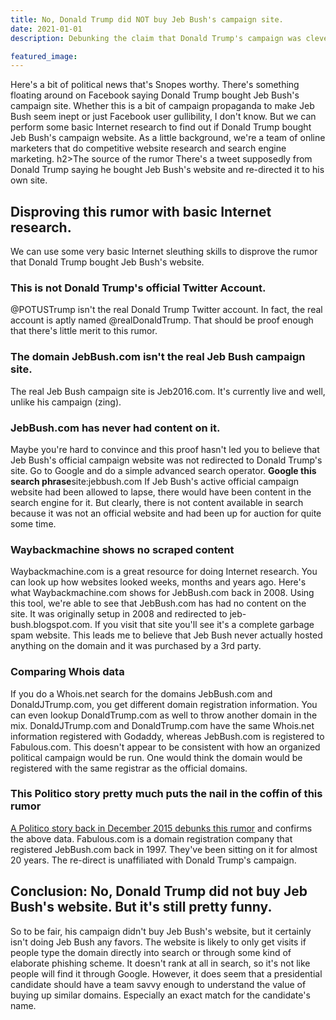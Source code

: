 ```yaml
---
title: No, Donald Trump did NOT buy Jeb Bush's campaign site.
date: 2021-01-01
description: Debunking the claim that Donald Trump's campaign was clever enough to grab Jeb Bush's campaign website during the 2016 primaries.

featured_image:
---
```


Here's a bit of political news that's Snopes worthy. There's something floating around on Facebook saying Donald Trump bought Jeb Bush's campaign site. Whether this is a bit of campaign propaganda to make Jeb Bush seem inept or just Facebook user gullibility, I don't know. But we can perform some basic Internet research to find out if Donald Trump bought Jeb Bush's campaign website. As a little background, we're a team of online marketers that do competitive website research and search engine marketing. h2>The source of the rumor There's a tweet supposedly from Donald Trump saying he bought Jeb Bush's website and re-directed it to his own site.

## Disproving this rumor with basic Internet research.

We can use some very basic Internet sleuthing skills to disprove the rumor that Donald Trump bought Jeb Bush's website.

### This is not Donald Trump's official Twitter Account.

@POTUSTrump isn't the real Donald Trump Twitter account. In fact, the real account is aptly named @realDonaldTrump. That should be proof enough that there's little merit to this rumor.

### The domain JebBush.com isn't the real Jeb Bush campaign site.

The real Jeb Bush campaign site is Jeb2016.com. It's currently live and well, unlike his campaign (zing).

### JebBush.com has never had content on it.

Maybe you're hard to convince and this proof hasn't led you to believe that Jeb Bush's official campaign website was not redirected to Donald Trump's site. Go to Google and do a simple advanced search operator. **Google this search phrase**site:jebbush.com 
If Jeb Bush's active official campaign website had been allowed to lapse, there would have been content in the search engine for it. But clearly, there is not content available in search because it was not an official website and had been up for auction for quite some time.

### Waybackmachine shows no scraped content

Waybackmachine.com is a great resource for doing Internet research. You can look up how websites looked weeks, months and years ago. Here's what Waybackmachine.com shows for JebBush.com back in 2008\. Using this tool, we're able to see that JebBush.com has had no content on the site. It was originally setup in 2008 and redirected to jeb-bush.blogspot.com. If you visit that site you'll see it's a complete garbage spam website. This leads me to believe that Jeb Bush never actually hosted anything on the domain and it was purchased by a 3rd party.

### Comparing Whois data

If you do a Whois.net search for the domains JebBush.com and DonaldJTrump.com, you get different domain registration information. You can even lookup DonaldTrump.com as well to throw another domain in the mix. DonaldJTrump.com and DonaldTrump.com have the same Whois.net information registered with Godaddy, whereas JebBush.com is registered to Fabulous.com. This doesn't appear to be consistent with how an organized political campaign would be run. One would think the domain would be registered with the same registrar as the official domains.

### This Politico story pretty much puts the nail in the coffin of this rumor

[A Politico story back in December 2015 debunks this rumor](https://www.politico.com/story/2015/12/jeb-bush-website-donald-trump-redirect-216501) and confirms the above data. Fabulous.com is a domain registration company that registered JebBush.com back in 1997\. They've been sitting on it for almost 20 years. The re-direct is unaffiliated with Donald Trump's campaign.

## Conclusion: No, Donald Trump did not buy Jeb Bush's website. But it's still pretty funny.

So to be fair, his campaign didn't buy Jeb Bush's website, but it certainly isn't doing Jeb Bush any favors. The website is likely to only get visits if people type the domain directly into search or through some kind of elaborate phishing scheme. It doesn't rank at all in search, so it's not like people will find it through Google. However, it does seem that a presidential candidate should have a team savvy enough to understand the value of buying up similar domains. Especially an exact match for the candidate's name.